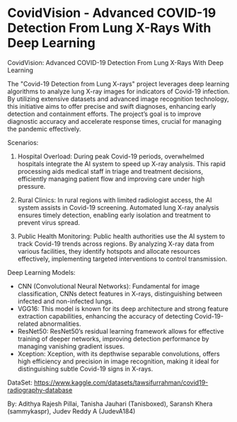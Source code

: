 # CovidVision - Advanced COVID-19 Detection From Lung X-Rays With Deep Learning



CovidVision: Advanced COVID-19 Detection From Lung X-Rays With Deep Learning

The "Covid-19 Detection from Lung X-rays" project leverages deep learning algorithms to analyze lung X-ray images for indicators of Covid-19 infection. By utilizing extensive datasets and advanced image recognition technology, this initiative aims to offer precise and swift diagnoses, enhancing early detection and containment efforts. The project’s goal is to improve diagnostic accuracy and accelerate response times, crucial for managing the pandemic effectively.

Scenarios:

1. Hospital Overload: During peak Covid-19 periods, overwhelmed hospitals integrate the AI system to speed up X-ray analysis. This rapid processing aids medical staff in triage and treatment decisions, efficiently managing patient flow and improving care under high pressure.

2. Rural Clinics: In rural regions with limited radiologist access, the AI system assists in Covid-19 screening. Automated lung X-ray analysis ensures timely detection, enabling early isolation and treatment to prevent virus spread.

3. Public Health Monitoring: Public health authorities use the AI system to track Covid-19 trends across regions. By analyzing X-ray data from various facilities, they identify hotspots and allocate resources effectively, implementing targeted interventions to control transmission.

Deep Learning Models:

- CNN (Convolutional Neural Networks): Fundamental for image classification, CNNs detect features in X-rays, distinguishing between infected and non-infected lungs.
- VGG16: This model is known for its deep architecture and strong feature extraction capabilities, enhancing the accuracy of detecting Covid-19-related abnormalities.
- ResNet50: ResNet50’s residual learning framework allows for effective training of deeper networks, improving detection performance by managing vanishing gradient issues.
- Xception: Xception, with its depthwise separable convolutions, offers high efficiency and precision in image recognition, making it ideal for distinguishing subtle Covid-19 signs in X-rays.



DataSet: https://www.kaggle.com/datasets/tawsifurrahman/covid19-radiography-database

By: Adithya Rajesh Pillai, Tanisha Jauhari (Tanisboxed), Saransh Khera (sammykaspr), Judev Reddy A (JudevA184)
